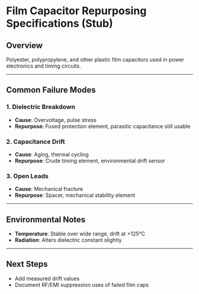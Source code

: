 # Film Capacitor Repurposing Specifications (Stub)

## Overview
Polyester, polypropylene, and other plastic film capacitors used in power electronics and timing circuits.

---

## Common Failure Modes

### 1. Dielectric Breakdown
- **Cause**: Overvoltage, pulse stress  
- **Repurpose**: Fused protection element, parasitic capacitance still usable

### 2. Capacitance Drift
- **Cause**: Aging, thermal cycling  
- **Repurpose**: Crude timing element, environmental drift sensor

### 3. Open Leads
- **Cause**: Mechanical fracture  
- **Repurpose**: Spacer, mechanical stability element

---

## Environmental Notes
- **Temperature**: Stable over wide range, drift at >125°C  
- **Radiation**: Alters dielectric constant slightly  

---

## Next Steps
- Add measured drift values  
- Document RF/EMI suppression uses of failed film caps

